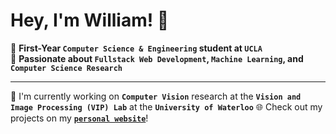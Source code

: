 
# Hey, I'm William! 👋

🌟 **First-Year `Computer Science & Engineering` student at `UCLA`**  
🚀 **Passionate about `Fullstack Web Development`, `Machine Learning`, and `Computer Science Research`**


---

🔭 I'm currently working on **`Computer Vision`** research at the **`Vision and Image Processing (VIP) Lab`** at the **`University of Waterloo`**
🌐 Check out my projects on my [**`personal website`**](https://willjianger9.github.io/)!



<!--
**Willjianger9/Willjianger9** is a ✨ _special_ ✨ repository because its `README.md` (this file) appears on your GitHub profile.

Here are some ideas to get you started:

- 🔭 I’m currently working on ...
- 🌱 I’m currently learning ...
- 👯 I’m looking to collaborate on ...
- 🤔 I’m looking for help with ...
- 💬 Ask me about ...
- 📫 How to reach me: ...
- 😄 Pronouns: ...
- ⚡ Fun fact: ...
-->
